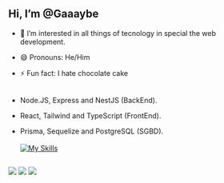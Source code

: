 ##  Hi, I’m @Gaaaybe
- 👀 I’m interested in all things of tecnology in special the web development.
- 😄 Pronouns: He/Him
- ⚡ Fun fact: I hate chocolate cake
  <br><br>
- Node.JS, Express and NestJS (BackEnd). <br>
- React, Tailwind and TypeScript (FrontEnd). <br>
- Prisma, Sequelize and PostgreSQL (SGBD).
  <br><br>
[![My Skills](https://skillicons.dev/icons?i=ts,js,react,nodejs,nest,express,prisma)](https://skillicons.dev)
  
  ##
 
<div> 
 <a href="https://discordapp.com/users/386960851590184973" target="_blank"><img src="https://img.shields.io/badge/Discord-7289DA?style=for-the-badge&logo=discord&logoColor=white" target="_blank"></a> 
  <a href = "mailto:teczaiper700@gmail.com"><img src="https://img.shields.io/badge/-Gmail-%23333?style=for-the-badge&logo=gmail&logoColor=white" target="_blank"></a>
  <a href="https://www.linkedin.com/in/gabriel-menezes-07222a261" target="_blank"><img src="https://img.shields.io/badge/-LinkedIn-%230077B5?style=for-the-badge&logo=linkedin&logoColor=white" target="_blank"></a> 
  
</div>
